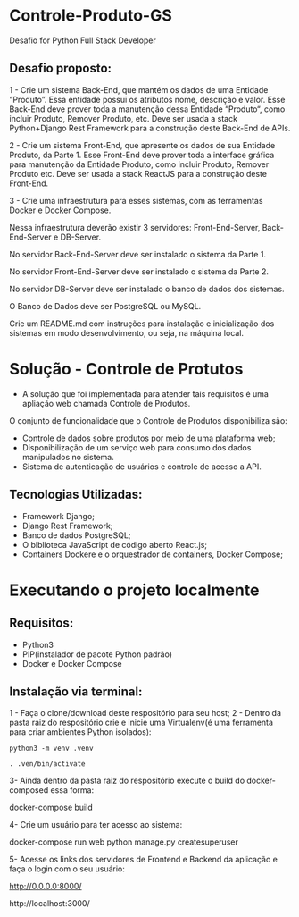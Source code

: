 # Controle-Produto-GS
Desafio for Python Full Stack Developer

## Desafio proposto:
1 - Crie um sistema Back-End, que mantém os dados de uma Entidade “Produto”. Essa entidade possui os atributos nome, descrição e valor. Esse
Back-End deve prover toda a manutenção dessa Entidade “Produto“, como incluir Produto, Remover Produto, etc.
Deve ser usada a stack Python+Django Rest Framework para a construção deste Back-End de APIs.

2 - Crie um sistema Front-End, que apresente os dados de sua Entidade Produto, da Parte 1.
Esse Front-End deve prover toda a interface gráfica para manutenção da Entidade Produto, como incluir Produto, Remover Produto etc.
Deve ser usada a stack ReactJS para a construção deste Front-End.

3 - Crie uma infraestrutura para esses sistemas, com as ferramentas Docker e Docker Compose.

Nessa infraestrutura deverão existir 3 servidores: Front-End-Server, Back-End-Server e DB-Server.

No servidor Back-End-Server deve ser instalado o sistema da Parte 1.

No servidor Front-End-Server deve ser instalado o sistema da Parte 2.

No servidor DB-Server deve ser instalado o banco de dados dos sistemas.

O Banco de Dados deve ser PostgreSQL ou MySQL.

Crie um README.md com instruções para instalação e inicialização dos sistemas em modo desenvolvimento, ou seja, na máquina local.

# Solução - Controle de Protutos

 - A solução que foi implementada para atender tais requisitos é uma apliação web chamada Controle de Produtos.

O conjunto de funcionalidade que o Controle de Produtos disponibiliza são:
 - Controle de dados sobre produtos por meio de uma plataforma web;
 - Disponibilização de um serviço web para consumo dos dados manipulados no sistema.
 - Sistema de autenticação de usuários e controle de acesso a API.

## Tecnologias Utilizadas:
- Framework Django;
- Django Rest Framework;
- Banco de dados PostgreSQL;
- O biblioteca JavaScript de código aberto React.js;
- Containers Dockere e o orquestrador de containers, Docker Compose;

# Executando o projeto localmente

## Requisitos:
- Python3
- PIP(instalador de pacote Python padrão)
- Docker e Docker Compose

## Instalação via terminal:
1 - Faça o clone/download deste respositório para seu host;
2 - Dentro da pasta raiz do respositório crie e inicie uma Virtualenv(é uma ferramenta para criar ambientes Python isolados):

    python3 -m venv .venv
   
    . .ven/bin/activate
3- Ainda dentro da pasta raiz do respositório execute o build do docker-composed essa forma:
    
   docker-compose build
   
4- Crie um usuário para ter acesso ao sistema:
   
   docker-compose run web python manage.py createsuperuser

5- Acesse os links dos servidores de Frontend e Backend da aplicação e faça o login com o seu usuário:
   
   http://0.0.0.0:8000/
   
   http://localhost:3000/
   
